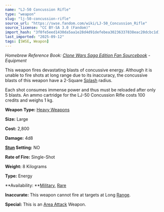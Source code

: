 ```yaml
---
name: "LJ-50 Concussion Rifle"
type: "weapon"
slug: "lj-50-concussion-rifle"
source_url: "https://swse.fandom.com/wiki/LJ-50_Concussion_Rifle"
source_license: "CC BY-SA 3.0 (Fandom)"
import_hash: "3f0fe5eed1430da5aa1e28d4d91defebea30236337838eac20dcbc1d13826f8f"
last_imported: "2025-09-12"
tags: [SWSE, Weapon]
---
```

*Homebrew Reference Book: [Clone Wars Saga Edition Fan Sourcebook](https://swse.fandom.com/wiki/Clone_Wars_Saga_Edition_Fan_Sourcebook) - Equipment*

This weapon fires devastating blasts of concussive energy. Although it is unable to fire shots at long range due to its inaccuracy, the concussive blasts of this weapon have a 2-Square [Splash](https://swse.fandom.com/wiki/Splash) radius. 

Each shot consumes immense power and thus must be reloaded after only 5 blasts. An ammo cartridge for the LJ-50 Concussion Rifle costs 100 credits and weighs 1 kg.

**Weapon** **Type:** [Heavy Weapons](https://swse.fandom.com/wiki/Heavy_Weapons)

**Size:** Large

**Cost:** 2,800

**Damage:** 4d8

**[Stun](https://swse.fandom.com/wiki/Stun) Setting:** NO

**Rate of Fire:** Single-Shot

**Weight:** 8 Kilograms

**Type:** Energy

**Availability: **[Military](https://swse.fandom.com/wiki/Military), [Rare](https://swse.fandom.com/wiki/Rare)

**Inaccurate:** This weapon cannot fire at targets at Long [Range](https://swse.fandom.com/wiki/Range).

**Special:** This is an [Area Attack](https://swse.fandom.com/wiki/Area_Attack) Weapon.